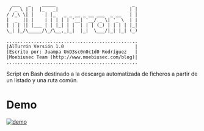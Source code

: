 ```
  ___   _    _____                            _ 
 / _ \ | |  |_   _|                          | |
/ /_\ \| |    | |_   _ _ __ _ __ ___  _ __   | |
|  _  || |    | | | | | '__| '__/ _ \| '_ \  | |
| | | || |___ | | |_| | |  | | | (_) | | | | |_|
\_| |_/\_____/\_/\__,_|_|  |_|  \___/|_| |_| (_)

................................................
|AlTurrón Versión 1.0                          |
|Escrito por: Juampa UnD3sc0n0c1d0 Rodríguez   |
|Moebiusec Team (http://www.moebiusec.com/blog)|
................................................
```
Script en Bash destinado a la descarga automatizada de ficheros a partir de un listado y una ruta común.

# Demo
[![demo](https://asciinema.org/a/139326.png)](https://asciinema.org/a/139326?autoplay=1)
